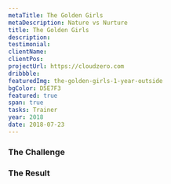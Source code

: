 ```yaml
---
metaTitle: The Golden Girls
metaDescription: Nature vs Nurture
title: The Golden Girls
description:
testimonial:
clientName:
clientPos:
projectUrl: https://cloudzero.com
dribbble:
featuredImg: the-golden-girls-1-year-outside
bgColor: D5E7F3
featured: true
span: true
tasks: Trainer
year: 2018
date: 2018-07-23
---
```


<div class="col-start-3 col-end-9">

### The Challenge

### The Result
